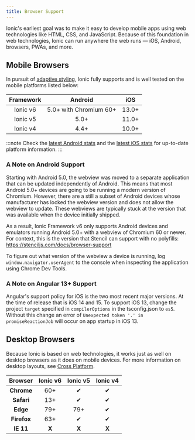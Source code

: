 ```yaml
---
title: Browser Support
---
```


<head>
  <title>Mobile Browser Support to Run Ionic Apps Anywhere</title>
  <meta
    name="description"
    content="Due to a foundation in web technologies, Ionic mobile apps can run anywhere the web runs — iOS, Android, browsers, PWAs, and more. Learn about browser support."
  />
</head>

Ionic's earliest goal was to make it easy to develop mobile apps using web technologies like HTML, CSS, and JavaScript. Because of this foundation in web technologies, Ionic can run anywhere the web runs — iOS, Android, browsers, PWAs, and more.

## Mobile Browsers

In pursuit of [adaptive styling](../core-concepts/fundamentals.md#adaptive-styling), Ionic fully supports and is well tested on the mobile platforms listed below:

| Framework |        Android         |  iOS  |
| :-------: | :--------------------: | :---: |
| Ionic v6  | 5.0+ with Chromium 60+ | 13.0+ |
| Ionic v5  |          5.0+          | 11.0+ |
| Ionic v4  |          4.4+          | 10.0+ |

:::note
Check the [latest Android stats](https://developer.android.com/about/dashboards/) and the [latest iOS stats](https://developer.apple.com/support/app-store/) for up-to-date platform information.
:::

### A Note on Android Support

Starting with Android 5.0, the webview was moved to a separate application that can be updated independently of Android. This means that most Android 5.0+ devices are going to be running a modern version of Chromium. However, there are a still a subset of Android devices whose manufacturer has locked the webview version and does not allow the webview to update. These webviews are typically stuck at the version that was available when the device initially shipped.

As a result, Ionic Framework v6 only supports Android devices and emulators running Android 5.0+ with a webview of Chromium 60 or newer. For context, this is the version that Stencil can support with no polyfills: https://stenciljs.com/docs/browser-support

To figure out what version of the webview a device is running, log `window.navigator.userAgent` to the console when inspecting the application using Chrome Dev Tools.

### A Note on Angular 13+ Support

Angular's support policy for iOS is the two most recent major versions. At the time of release that is iOS 14 and 15. To support iOS 13, change the project `target` specified in `compilerOptions` in the tsconfig.json to `es5`. Without this change an error of `Unexpected token '.' in promiseReactionJob` will occur on app startup in iOS 13.

## Desktop Browsers

Because Ionic is based on web technologies, it works just as well on desktop browsers as it does on mobile devices. For more information on desktop layouts, see [Cross Platform](../core-concepts/cross-platform.md#desktop).

|   Browser   | Ionic v6 | Ionic v5 | Ionic v4 |
| :---------: | :------: | :------: | :------: |
| **Chrome**  |   60+    |    ✔     |    ✔     |
| **Safari**  |   13+    |    ✔     |    ✔     |
|  **Edge**   |   79+    |   79+    |    ✔     |
| **Firefox** |   63+    |    ✔     |    ✔     |
|  **IE 11**  |  **X**   |  **X**   |  **X**   |
